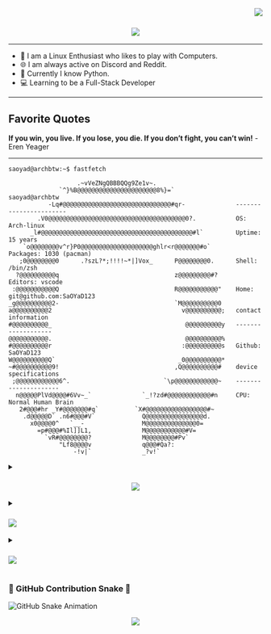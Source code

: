 <p align="right"><img src="https://visitcount.itsvg.in/api?id=SaOYaD123&icon=0&color=0"></p>

<h3 align="center"><img src="https://readme-typing-svg.demolab.com/?lines=Hi+There!👋;I+Am+SaOYaD;A+Linux+Enthusiast🐧;A+Nature+Lover🌱;&font=Poppins"></h3>

---


- 🌱 I am a Linux Enthusiast who likes to play with Computers.
- 🌐 I am always active on Discord and Reddit.
- 💽 Currently I know Python.
- 💻 Learning to be a Full-Stack Developer

---

## Favorite Quotes
**If you win, you live. If you lose, you die. If you don’t fight, you can’t win!** - Eren Yeager

-----
```console
saoyad@archbtw:~$ fastfetch

                   .~vVeZNgQBBBQQg9Ze1v~.                   
              `^}%B@@@@@@@@@@@@@@@@@@@@@@8%}=`                saoyad@archbtw
           -Lq#@@@@@@@@@@@@@@@@@@@@@@@@@@@@@@#qr-              -----------------------
        .V0@@@@@@@@@@@@@@@@@@@@@@@@@@@@@@@@@@@@@@0?.           OS: Arch-linux
      _l#@@@@@@@@@@@@@@@@@@@@@@@@@@@@@@@@@@@@@@@@@@#l`         Uptime: 15 years
    `o@@@@@@@@v^r}P0@@@@@@@@@@@@@@@@@@@@ghlr<r@@@@@@@#o`       Packages: 1030 (pacman)
   ;0@@@@@@@@0      .?szL?*;!!!!~*|]Vox_      P@@@@@@@@0.      Shell: /bin/zsh
  ?@@@@@@@@@@q                                z@@@@@@@@@#?     Editors: vscode
 :@@@@@@@@@@@Q                                R@@@@@@@@@@@"    Home: git@github.com:SaOYaD123
_g@@@@@@@@@@2-                                `M@@@@@@@@@@0    
a@@@@@@@@@@2                                    v@@@@@@@@@@;   contact information
#@@@@@@@@@@_                                     @@@@@@@@@@y   -------------------
@@@@@@@@@@@.                                     @@@@@@@@@@%
#@@@@@@@@@@r                                    :@@@@@@@@@@s   Github: SaOYaD123
W@@@@@@@@@@Q`                                  _0@@@@@@@@@@*   
~#@@@@@@@@@@9!                                ,Q@@@@@@@@@@#    device specifications 
 ;@@@@@@@@@@@@6^.                          `\p@@@@@@@@@@@@~    ---------------------  
  n@@@@@PlVd@@@@#6Vv~_`              `_!?zd#@@@@@@@@@@@@#n     CPU: Normal Human Brain
   2#@@@#hr _Y#@@@@@@@#q`          `X#@@@@@@@@@@@@@@@@@#~      
    .d@@@@@D` .n6#@@@#V`             Q@@@@@@@@@@@@@@@@d.
      x0@@@@0^   `__-                M@@@@@@@@@@@@@@0=         
        =p#@@@#%Il]]L1,              M@@@@@@@@@@@#V=           
          `vR#@@@@@@@@?              M@@@@@@@@#Pv`             
              "Lf8@@@@v              q@@@#Qa?:                 
                  -!v|`              _?v!`                     
```


<details>
<summary><h3 align="center"><img src="https://readme-typing-svg.demolab.com/?lines=📊My+Statistics;&font=Poppins"></h3></summary>

<p align="center"><img src="https://streak-stats.demolab.com/?user=SaOYaD123&theme=tokyonight"/></p>
<p align="center"><img src="http://github-profile-summary-cards.vercel.app/api/cards/stats?username=SaOYaD123&theme=tokyonight"/></p>
<p align="center"><img src="http://github-profile-summary-cards.vercel.app/api/cards/profile-details?username=SaOYaD123&theme=tokyonight"/></p>
<p align="center"><img src="https://github-readme-activity-graph.vercel.app/graph?username=SaOYaD123&theme=tokyo-night"/></p>

</details>

<details>
<summary><h3 align="left"><img src="https://readme-typing-svg.demolab.com/?lines=🌐+Socials;&font=Poppins"></h3></summary>

[![Discord](https://img.shields.io/badge/Discord-%237289DA.svg?logo=discord&logoColor=white)](https://discord.gg/HNhjQAfq9U) 


</details>

<details>
<summary><h3 align="left"><img src="https://readme-typing-svg.demolab.com/?lines=💻+Tech+Stack;&font=Poppins"></h3></summary>

![C](https://img.shields.io/badge/c-%2300599C.svg?style=flat&logo=c&logoColor=white) 
![CSS3](https://img.shields.io/badge/css3-%231572B6.svg?style=flat&logo=css3&logoColor=white) 
![Dart](https://img.shields.io/badge/dart-%230175C2.svg?style=flat&logo=dart&logoColor=white) 
![HTML5](https://img.shields.io/badge/html5-%23E34F26.svg?style=flat&logo=html5&logoColor=white) 
![JavaScript](https://img.shields.io/badge/javascript-%23323330.svg?style=flat&logo=javascript&logoColor=%23F7DF1E) 
![Markdown](https://img.shields.io/badge/markdown-%23000000.svg?style=flat&logo=markdown&logoColor=white) 
![PowerShell](https://img.shields.io/badge/PowerShell-%235391FE.svg?style=flat&logo=powershell&logoColor=white) 
![Python](https://img.shields.io/badge/python-3670A0?style=flat&logo=python&logoColor=ffdd54) 
![Shell Script](https://img.shields.io/badge/shell_script-%23121011.svg?style=flat&logo=gnu-bash&logoColor=white) 
![Windows Terminal](https://img.shields.io/badge/Windows%20Terminal-%234D4D4D.svg?style=flat&logo=windows-terminal&logoColor=white) 
![YAML](https://img.shields.io/badge/yaml-%23ffffff.svg?style=flat&logo=yaml&logoColor=151515) 
![AWS](https://img.shields.io/badge/AWS-%23FF9900.svg?style=flat&logo=amazon-aws&logoColor=white) 
![Azure](https://img.shields.io/badge/azure-%230072C6.svg?style=flat&logo=microsoftazure&logoColor=white) 
![Google Cloud](https://img.shields.io/badge/GoogleCloud-%234285F4.svg?style=flat&logo=google-cloud&logoColor=white) 
![Cloudflare](https://img.shields.io/badge/Cloudflare-F38020?style=flat&logo=Cloudflare&logoColor=white) 
![Heroku](https://img.shields.io/badge/heroku-%23430098.svg?style=flat&logo=heroku&logoColor=white) 
![GithubPages](https://img.shields.io/badge/github%20pages-121013?style=flat&logo=github&logoColor=white) 
![Vercel](https://img.shields.io/badge/vercel-%23000000.svg?style=flat&logo=vercel&logoColor=white) 
![Astro](https://img.shields.io/badge/astro-%232C2052.svg?style=flat&logo=astro&logoColor=white) 
![Express.js](https://img.shields.io/badge/express.js-%23404d59.svg?style=flat&logo=express&logoColor=%2361DAFB) 
![Flutter](https://img.shields.io/badge/Flutter-%2302569B.svg?style=flat&logo=Flutter&logoColor=white) 
![Insomnia](https://img.shields.io/badge/Insomnia-black?style=flat&logo=insomnia&logoColor=5849BE) 
![NPM](https://img.shields.io/badge/NPM-%23CB3837.svg?style=flat&logo=npm&logoColor=white) 
![NodeJS](https://img.shields.io/badge/node.js-6DA55F?style=flat&logo=node.js&logoColor=white) 
![PNPM](https://img.shields.io/badge/pnpm-%234a4a4a.svg?style=flat&logo=pnpm&logoColor=f69220) 
![SASS](https://img.shields.io/badge/SASS-hotpink.svg?style=flat&logo=SASS&logoColor=white) 
![TailwindCSS](https://img.shields.io/badge/tailwindcss-%2338B2AC.svg?style=flat&logo=tailwind-css&logoColor=white) 
![WordPress](https://img.shields.io/badge/WordPress-%23117AC9.svg?style=flat&logo=WordPress&logoColor=white) 
![Apache](https://img.shields.io/badge/apache-%23D42029.svg?style=flat&logo=apache&logoColor=white) 
![Nginx](https://img.shields.io/badge/nginx-%23009639.svg?style=flat&logo=nginx&logoColor=white) 
![MongoDB](https://img.shields.io/badge/MongoDB-%234ea94b.svg?style=flat&logo=mongodb&logoColor=white) 
![Postgres](https://img.shields.io/badge/postgres-%23316192.svg?style=flat&logo=postgresql&logoColor=white) 
![Redis](https://img.shields.io/badge/redis-%23DD0031.svg?style=flat&logo=redis&logoColor=white) 
![Adobe](https://img.shields.io/badge/adobe-%23FF0000.svg?style=flat&logo=adobe&logoColor=white) 
![Adobe Acrobat Reader](https://img.shields.io/badge/Adobe%20Acrobat%20Reader-EC1C24.svg?style=flat&logo=Adobe%20Acrobat%20Reader&logoColor=white) 
![Adobe Illustrator](https://img.shields.io/badge/adobe%20illustrator-%23FF9A00.svg?style=flat&logo=adobe%20illustrator&logoColor=white) 
![Adobe Photoshop](https://img.shields.io/badge/adobe%20photoshop-%2331A8FF.svg?style=flat&logo=adobe%20photoshop&logoColor=white) 
![Adobe Premiere Pro](https://img.shields.io/badge/Adobe%20Premiere%20Pro-9999FF.svg?style=flat&logo=Adobe%20Premiere%20Pro&logoColor=white) 
![Figma](https://img.shields.io/badge/figma-%23F24E1E.svg?style=flat&logo=figma&logoColor=white) 

</details>

### 🐍 GitHub Contribution Snake 🐍

![GitHub Snake Animation](https://raw.githubusercontent.com/SaOYaD123/SaOYaD123/1afa3fbf3e96b3aca851b38f3fb81a024a4fa97b/github-snake.svg)


<p align="center"><img src="https://readme-typing-svg.demolab.com/?lines=Thanks+For+Visiting+💖;&font=Poppins"></p>

<!---
SaOYaD123/SaOYaD123 is a ✨ special ✨ repository because its `README.md` (this file) appears on your GitHub profile.
You can click the Preview link to take a look at your changes.
--->
